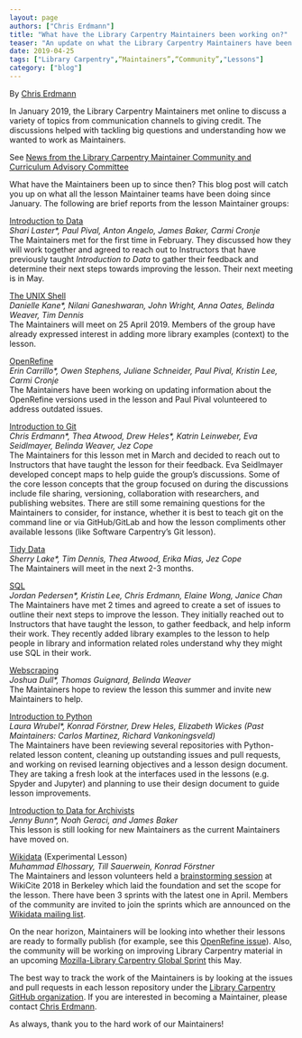 ```yaml
---
layout: page
authors: ["Chris Erdmann"]
title: "What have the Library Carpentry Maintainers been working on?"
teaser: "An update on what the Library Carpentry Maintainers have been working on since January 2019."
date: 2019-04-25
tags: ["Library Carpentry",“Maintainers”,“Community”,"Lessons"]
category: ["blog"]
---
```


By [Chris Erdmann](https://twitter.com/libcce)

In January 2019, the Library Carpentry Maintainers met online to discuss a variety of topics from communication channels to giving credit. The discussions helped with tackling big questions and understanding how we wanted to work as Maintainers.  

See [News from the Library Carpentry Maintainer Community and Curriculum Advisory Committee](https://librarycarpentry.org/blog/2019/02/news-from-lc-maintainers/)

What have the Maintainers been up to since then? This blog post will catch you up on what all the lesson Maintainer teams have been doing since January. The following are brief reports from the lesson Maintainer groups:  

[Introduction to Data](https://librarycarpentry.org/lc-data-intro/)  
_Shari Laster*, Paul Pival, Anton Angelo, James Baker, Carmi Cronje_  
The Maintainers met for the first time in February. They discussed how they will work together and agreed to reach out to Instructors that have previously taught _Introduction to Data_ to gather their feedback and determine their next steps towards improving the lesson. Their next meeting is in May.  

[The UNIX Shell](https://librarycarpentry.org/lc-shell/)  
_Danielle Kane*, Nilani Ganeshwaran, John Wright, Anna Oates, Belinda Weaver, Tim Dennis_  
The Maintainers will meet on 25 April 2019. Members of the group have already expressed interest in adding more library examples (context) to the lesson.  

[OpenRefine](https://librarycarpentry.org/lc-open-refine/)  
_Erin Carrillo*, Owen Stephens, Juliane Schneider, Paul Pival, Kristin Lee, Carmi Cronje_  
The Maintainers have been working on updating information about the OpenRefine versions used in the lesson and Paul Pival volunteered to address outdated issues.  

[Introduction to Git](https://librarycarpentry.org/lc-git/)  
_Chris Erdmann*, Thea Atwood, Drew Heles*, Katrin Leinweber, Eva Seidlmayer, Belinda Weaver, Jez Cope_  
The Maintainers for this lesson met in March and decided to reach out to Instructors that have taught the lesson for their feedback. Eva Seidlmayer developed concept maps to help guide the group’s discussions. Some of the core lesson concepts that the group focused on during the discussions include file sharing, versioning, collaboration with researchers, and publishing websites. There are still some remaining questions for the Maintainers to consider, for instance, whether it is best to teach git on the command line or via GitHub/GitLab and how the lesson compliments other available lessons (like Software Carpentry’s Git lesson).  

[Tidy Data](https://librarycarpentry.org/lc-spreadsheets/)  
_Sherry Lake*, Tim Dennis, Thea Atwood, Erika Mias, Jez Cope_  
The Maintainers will meet in the next 2-3 months.  

[SQL](https://librarycarpentry.org/lc-sql/)  
_Jordan Pedersen*, Kristin Lee, Chris Erdmann, Elaine Wong, Janice Chan_  
The Maintainers have met 2 times and agreed to create a set of issues to outline their next steps to improve the lesson. They initially reached out to Instructors that have taught the lesson, to gather feedback, and help inform their work. They recently added library examples to the lesson to help people in library and information related roles understand why they might use SQL in their work.

[Webscraping](https://librarycarpentry.org/lc-webscraping/)  
_Joshua Dull*, Thomas Guignard, Belinda Weaver_  
The Maintainers hope to review the lesson this summer and invite new Maintainers to help.  

[Introduction to Python](https://librarycarpentry.org/lc-python-intro/)  
_Laura Wrubel*, Konrad Förstner, Drew Heles, Elizabeth Wickes (Past Maintainers: Carlos Martinez, Richard Vankoningsveld)_  
The Maintainers have been reviewing several repositories with Python-related lesson content, cleaning up outstanding issues and pull requests, and working on revised learning objectives and a lesson design document. They are taking a fresh look at the interfaces used in the lessons (e.g. Spyder and Jupyter) and planning to use their design document to guide lesson improvements.  

[Introduction to Data for Archivists](https://librarycarpentry.org/lc-data-intro-archives/)  
_Jenny Bunn*, Noah Geraci, and James Baker_  
This lesson is still looking for new Maintainers as the current Maintainers have moved on.  

[Wikidata](https://librarycarpentry.org/lc-wikidata/) (Experimental Lesson)  
_Muhammad Elhossary, Till Sauerwein, Konrad Förstner_  
The Maintainers and lesson volunteers held a [brainstorming session](https://meta.wikimedia.org/wiki/WikiCite_2018/Program/Tamalpais_3B_-_WikiCite_in_education) at WikiCite 2018 in Berkeley which laid the foundation and set the scope for the lesson. There have been 3 sprints with the latest one in April. Members of the community are invited to join the sprints which are announced on the [Wikidata mailing list](https://lists.wikimedia.org/mailman/listinfo/wikidata).

On the near horizon, Maintainers will be looking into whether their lessons are ready to formally publish (for example, see this [OpenRefine issue](https://github.com/LibraryCarpentry/lc-open-refine/issues/40)). Also, the community will be working on improving Library Carpentry material in an upcoming [Mozilla-Library Carpentry Global Sprint](https://librarycarpentry.org/blog/2019/03/lc-mozilla-global-sprint/) this May.

The best way to track the work of the Maintainers is by looking at the issues and pull requests in each lesson repository under the [Library Carpentry GitHub organization](https://github.com/LibraryCarpentry). If you are interested in becoming a Maintainer, please contact [Chris Erdmann](mailto:Christopher.Erdmann@ucop.edu).

As always, thank you to the hard work of our Maintainers!

